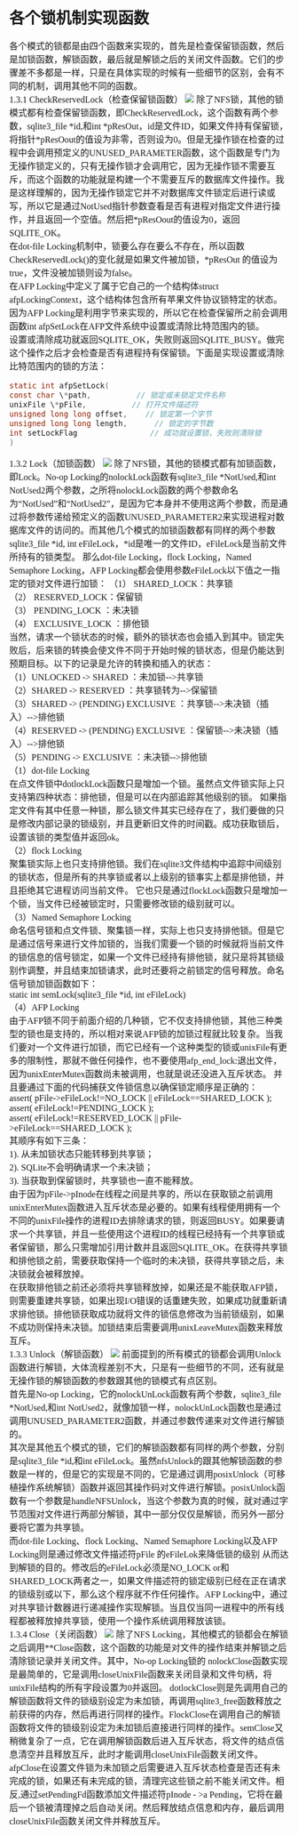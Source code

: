 # 各个锁机制实现函数
<font face="微软雅黑" size="3px">

各个模式的锁都是由四个函数来实现的，首先是检查保留锁函数，然后是加锁函数，解锁函数，最后就是解锁之后的关闭文件函数。它们的步骤差不多都是一样，只是在具体实现的时候有一些细节的区别，会有不同的机制，调用其他不同的函数。  
1.3.1 CheckReservedLock（检查保留锁函数）
<img src="p3.png">
除了NFS锁，其他的锁模式都有检查保留锁函数，即CheckReservedLock，这个函数有两个参数，sqlite3\_file \*id,和int \*pResOut，id是文件ID，如果文件持有保留锁，将指针\*pResOout的值设为非零，否则设为0。但是无操作锁在检查的过程中会调用预定义的UNUSED\_PARAMETER函数，这个函数是专门为无操作锁定义的，只有无操作锁才会调用它，因为无操作锁不需要互斥，而这个函数的功能就是构建一个不需要互斥的数据库文件操作。我是这样理解的，因为无操作锁定它并不对数据库文件锁定后进行读或写，所以它是通过NotUsed指针参数查看是否有进程对指定文件进行操作，并且返回一个空值。然后把\*pResOout的值设为0，返回SQLITE\_OK。  
在dot-file Locking机制中，锁要么存在要么不存在，所以函数CheckReservedLock()的变化就是如果文件被加锁，\*pResOut 的值设为true，文件没被加锁则设为false。  
在AFP Locking中定义了属于它自己的一个结构体struct afpLockingContext，这个结构体包含所有苹果文件协议锁特定的状态。因为AFP Locking是利用字节来实现的，所以它在检查保留所之前会调用函数int afpSetLock在AFP文件系统中设置或清除比特范围内的锁。  
设置或清除成功就返回SQLITE\_OK，失败则返回SQLITE\_BUSY。做完这个操作之后才会检查是否有进程持有保留锁。下面是实现设置或清除比特范围内的锁的方法：  
```c
static int afpSetLock(
const char \*path,          // 锁定或未锁定文件名称
unixFile \*pFile,          // 打开文件描述符
unsigned long long offset,    // 锁定第一个字节
unsigned long long length,      // 锁定的字节数
int setLockFlag                // 成功就设置锁，失败则清除锁
)
```
1.3.2 Lock（加锁函数）
<img src="p4.png">
除了NFS锁，其他的锁模式都有加锁函数，即Lock。No-op Locking的nolockLock函数有sqlite3\_file \*NotUsed,和int NotUsed2两个参数，之所将nolockLock函数的两个参数命名为“NotUsed”和“NotUsed2”，是因为它本身并不使用这两个参数，而是通过将参数传递给预定义的函数UNUSED\_PARAMETER2来实现进程对数据库文件的访问的。而其他几个模式的加锁函数都有同样的两个参数sqlite3\_file \*id, int eFileLock，\*id是唯一的文件ID，eFileLock是当前文件所持有的锁类型。
那么dot-file Locking，flock Locking，Named Semaphore Locking，AFP Locking都会使用参数eFileLock以下值之一指定的锁对文件进行加锁：
（1） SHARED\_LOCK：共享锁  
（2） RESERVED\_LOCK：保留锁  
（3） PENDING\_LOCK ：未决锁  
（4） EXCLUSIVE\_LOCK ：排他锁  
当然，请求一个锁状态的时候，额外的锁状态也会插入到其中。锁定失败后，后来锁的转换会使文件不同于开始时候的锁状态，但是仍能达到预期目标。以下的记录是允许的转换和插入的状态：<br>
（1）UNLOCKED -> SHARED ：未加锁-->共享锁<br>
（2）SHARED -> RESERVED  ：共享锁转为-->保留锁<br>
（3）SHARED -> (PENDING) EXCLUSIVE ：共享锁-->未决锁（插入）-->排他锁<br>
（4）RESERVED -> (PENDING)  EXCLUSIVE ：保留锁-->未决锁（插入）-->排他锁<br>
（5）PENDING -> EXCLUSIVE ：未决锁-->排他锁<br>
（1）dot-file Locking<br>
在点文件锁中dotlockLock函数只是增加一个锁。虽然点文件锁实际上只支持第四种状态：排他锁，但是可以在内部追踪其他级别的锁。 如果指定文件有其中任意一种锁，那么锁文件其实已经存在了，我们要做的只是修改内部记录的锁级别，并且更新旧文件的时间戳。成功获取锁后，设置该锁的类型值并返回ok。<br>
（2）flock Locking<br>
聚集锁实际上也只支持排他锁。我们在sqlite3文件结构中追踪中间级别的锁状态，但是所有的共享锁或者以上级别的锁事实上都是排他锁，并且拒绝其它进程访问当前文件。
它也只是通过flockLock函数只是增加一个锁，当文件已经被锁定时，只需要修改锁的级别就可以。<br>
（3）Named Semaphore Locking<br>
命名信号锁和点文件锁、聚集锁一样，实际上也只支持排他锁。但是它是通过信号来进行文件加锁的，当我们需要一个锁的时候就将当前文件的锁信息的信号锁定，如果一个文件已经持有排他锁，就只是将其锁级别作调整，并且结束加锁请求，此时还要将之前锁定的信号释放。命名信号锁加锁函数如下：<br>
	static int semLock(sqlite3\_file \*id, int eFileLock)<br>
（4）AFP Locking<br>
由于AFP锁不同于前面介绍的几种锁，它不仅支持排他锁，其他三种类型的锁也是支持的，所以相对来说AFP锁的加锁过程就比较复杂。当我们要对一个文件进行加锁，而它已经有一个这种类型的锁或unixFile有更多的限制性，那就不做任何操作，也不要使用afp\_end\_lock:退出文件，因为unixEnterMutex函数尚未被调用，也就是说还没进入互斥状态。 并且要通过下面的代码捕获文件锁信息以确保锁定顺序是正确的：<br>
assert( pFile->eFileLock!=NO\_LOCK || eFileLock==SHARED\_LOCK );<br>
assert( eFileLock!=PENDING_LOCK );<br>
assert( eFileLock!=RESERVED\_LOCK || pFile->eFileLock==SHARED\_LOCK );<br>
其顺序有如下三条：<br>
1). 从未加锁状态只能转移到共享锁；<br>
2). SQLite不会明确请求一个未决锁；<br>
3). 当获取到保留锁时，共享锁也一直不能释放。<br>
由于因为pFile->pInode在线程之间是共享的，所以在获取锁之前调用unixEnterMutex函数进入互斥状态是必要的。如果有线程使用拥有一个不同的unixFile操作的进程ID去排除请求的锁，则返回BUSY。如果要请求一个共享锁，并且一些使用这个进程ID的线程已经持有一个共享锁或者保留锁，那么只需增加引用计数并且返回SQLITE\_OK。在获得共享锁和排他锁之前，需要获取保持一个临时的未决锁，获得共享锁之后，未决锁就会被释放掉。<br>
在获取排他锁之前还必须将共享锁释放掉，如果还是不能获取AFP锁，则需要重建共享锁，如果出现I/O错误的话重建失败，如果成功就重新请求排他锁。排他锁获取成功就将文件的锁信息修改为当前锁级别，如果不成功则保持未决锁。加锁结束后需要调用unixLeaveMutex函数来释放互斥。<br>
1.3.3 Unlock（解锁函数）
<img src="p5.png">
前面提到的所有模式的锁都会调用Unlock函数进行解锁，大体流程差别不大，只是有一些细节的不同，还有就是无操作锁的解锁函数的参数跟其他的锁模式有点区别。<br>
首先是No-op Locking，它的nolockUnLock函数有两个参数，sqlite3\_file \*NotUsed,和int NotUsed2，就像加锁一样，nolockUnLock函数也是通过调用UNUSED\_PARAMETER2函数，并通过参数传递来对文件进行解锁的。<br>
其次是其他五个模式的锁，它们的解锁函数都有同样的两个参数，分别是sqlite3_file \*id,和int eFileLock。虽然nfsUnlock的跟其他解锁函数的参数是一样的，但是它的实现是不同的，它是通过调用posixUnlock（可移植操作系统解锁）函数并返回其操作码对文件进行解锁。posixUnlock函数有一个参数是handleNFSUnlock，当这个参数为真的时候，就对通过字节范围对文件进行两部分解锁，其中一部分仅仅是解锁，而另外一部分要将它置为共享锁。<br>
而dot-file Locking、flock Locking、Named Semaphore Locking以及AFP Locking则是通过修改文件描述符pFile 的eFileLok来降低锁的级别 从而达到解锁的目的。修改后的eFileLock必须是NO\_LOCK or和SHARED_LOCK两者之一，如果文件描述符的锁定级别已经在正在请求的锁级别或以下，那么这个程序就不作任何操作。AFP Locking中，通过对共享锁计数器进行递减操作实现解锁。当且仅当同一进程中的所有线程都被释放掉共享锁，使用一个操作系统调用释放该锁。<br>
1.3.4 Close（关闭函数）
<img src="p6.png">
除了NFS Locking，其他模式的锁都会在解锁之后调用**Close函数，这个函数的功能是对文件的操作结束并解锁之后清除锁记录并关闭文件。其中，No-op Locking锁的 nolockClose函数实现是最简单的，它是调用closeUnixFile函数来关闭目录和文件句柄，将unixFile结构的所有字段设置为0并返回。 dotlockClose则是先调用自己的解锁函数将文件的锁级别设定为未加锁，再调用sqlite3_free函数释放之前获得的内存，然后再进行同样的操作。FlockClose在调用自己的解锁函数将文件的锁级别设定为未加锁后直接进行同样的操作。semClose又稍微复杂了一点，它在调用解锁函数后进入互斥状态，将文件的结点信息清空并且释放互斥，此时才能调用closeUnixFile函数关闭文件。afpClose在设置文件锁为未加锁之后需要进入互斥状态检查是否还有未完成的锁，如果还有未完成的锁，清理完这些锁之前不能关闭文件。相反,通过setPendingFd函数添加文件描述符pInode - >a Pending，它将在最后一个锁被清理掉之后自动关闭。然后释放结点信息和内存，最后调用 closeUnixFile函数关闭文件并释放互斥。
